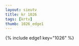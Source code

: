 ```yaml
--- 
layout: sieutv
title: kr 1026
tags: [krtv]
thumb: 1026_edge1
---
```

{% include edge1 key="1026" %} 
